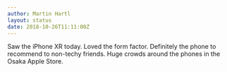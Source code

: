 ```yaml
---
author: Martin Hartl
layout: status
date: 2018-10-26T11:11:00Z
---
```

Saw the iPhone XR today. Loved the form factor.
Definitely the phone to recommend to non-techy friends. Huge crowds around the phones in the Osaka Apple Store.